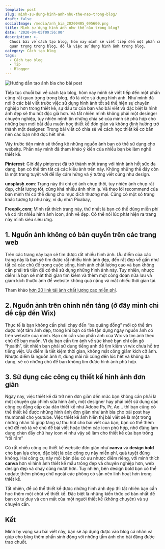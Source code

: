 ```yaml
---
template: post
slug: minh-su-dung-hinh-anh-nhu-the-nao-trong-blog/
draft: false
socialImage: /media/anh_bia_20200405_095600.png
title: Mình sử dụng hình ảnh như thế nào trong blog?
date: '2020-04-05T09:56:00'
description: >-
  Chuỗi bài về cách tạo blog, hôm nay mình sẽ viết tiếp đến một phần cũng rất
  quan trọng trong blog, đó là việc sử dụng hình ảnh trong blog.
category: Cách tạo blog
tags:
  - Cách tạo blog
  - Tip
  - Blogger
---
```

![Hướng dẫn tạo ảnh bìa cho bài post ](/media/anh_bia.jpg)

Tiếp tục chuỗi bài về cách tạo blog, hôm nay mình sẽ viết tiếp đến một phần cũng rất quan trọng trong blog, đó là việc sử dụng hình ảnh. Như mình đã nói ở các bài viết trước việc sử dụng hình ảnh tốt sẽ thể hiện sự chuyên nghiệp hơn trong thiết kế, sự đầu tư của bạn vào bài viết và đặc biệt là hình ảnh đẹp sẽ thu hút độc giả hơn. Và tất nhiên mình không phải một desinger chuyên nghiệp, tuy nhiên mình tin những chia sẻ của mình sẽ phù hợp cho những bạn mới bắt đầu muốn học thiết kế đơn giản và không định hướng trở thành một designer. Trong bài viết có chia sẻ về cách học thiết kế cơ bản nên các bạn nhớ đọc hết nhé.

Vậy trước tiên mình sẽ thống kê những nguồn ảnh bạn có thể sử dụng cho website. Phần này mình đã tham khảo ý kiến của nhiều bạn bè làm nghề thiết kế.

**Pinterest**: Giờ đây pinterest đã trở thành một trang với hình ảnh hết sức đa dạng, bạn có thể tìm tất cả các kiểu ảnh trên này. Không những thế đây còn là một trang tuyệt vời để lấy cảm hứng và ý tưởng viết cũng như design.

**unsplash.com**: Trang này thì chỉ có ảnh chụp thôi, tuy nhiên ảnh chụp rất đẹp, chất lượng tốt, cũng khá nhiều ảnh nhìn lạ. Và theo lời recommend của bạn mình thì có thể dùng cho mục đích thương mại. Cũng có một số trang khác tương tự như này, ví dụ như: Pixabay, 

**Freepik.com**: Mình rất thích trang này, thứ nhất là bạn có thể dùng miễn phí và có rất nhiều hình ảnh icon, ảnh vẽ đẹp. Có thể nói lúc phát hiện ra trang này mình siêu siêu ưng.

## 1. Nguồn ảnh không có bản quyền trên các trang web

Trên các trang này bạn sẽ tìm được rất nhiều hình ảnh. Ưu điểm của các trang này là bạn sẽ tìm được rất nhiều hình ảnh đẹp, đến rất đẹp về gần như tất cả các chủ đề trong cuộc sống, hình ảnh chất lượng cao và bạn không cần phải trả tiền để có thể sử dụng những hình ảnh này. Tuy nhiên, nhược điểm là bạn sẽ mất thời gian tìm kiếm và thêm một công đoạn nữa lưu và giảm kích thước ảnh để website không quá nặng và mất nhiều thời gian tải.

Tham khảo [hơn 20 link tải ảnh chất lượng cao miễn phí](/posts/nguon-anh-chat-luong-cao-phuc-vu-quang-cao-blog).

## 2. Nguồn ảnh trên chính nền tảng (ở đây mình chỉ đề cập đến Wix)

Thực tế là bạn không cần phải chạy đến “ba quãng đồng” mới có thể tìm được một tấm ảnh đẹp, trong khi bạn có thể tận dụng ngay nguồn ảnh có trên website của mình. Bạn chỉ cần vào phần ảnh của Wix và tìm ảnh theo chủ đề bạn muốn. Ví dụ bạn cần tìm ảnh về sức khoẻ bạn chỉ cần gõ “health”, tất nhiên bạn phải sử dụng tiếng anh để tìm kiếm vì wix chưa hỗ trợ tiếng việt. Ưu điểm là tiết kiệm thời gian, không mất công giảm kích cỡ ảnh. Nhược điểm là nguồn ảnh ít, dùng mãi rồi cũng đến lúc hết và không đa dạng, sẽ có những chủ đề bạn không tìm được hình ảnh phù hợp.

## 3. Sử dụng các công cụ thiết kế hình ảnh đơn giản

Ngày nay, việc thiết kế đã trở nên đơn giản đến mức bạn không cần phải là một chuyên gia chỉnh sửa hình ảnh, một designer hay phải biết sử dụng các công cụ đẳng cấp của dân thiết kế như Adobe Ps, Pr, Ae… thì bạn cũng có thể thiết kế được những hình ảnh đơn giản như ảnh bìa cho bài post hay thumbnail cho youtube. Việc thiết kế ảnh hiển thị bài viết sẽ là một trong những nhân tố giúp tăng sự thu hút cho bài viết của bạn, bạn có thể thêm chữ để mô tả về chủ đề bài viết hoặc thêm các icon phù hợp, nhớ đừng lạm dụng chèn đầy chữ hay icon vì như vậy sẽ làm cho thiết kế của bạn trông “rối rắm”

Có rất nhiều công cụ thiết kế website đơn giản như **canva** và **design bold** cho bạn lựa chọn, đặc biệt là các công cụ này miễn phí, quá tuyệt đúng không. Hai công cụ này mỗi bên đều có ưu nhược điểm riêng, với mình thích **canva** hơn vì hình ảnh thiết kế mẫu trông đẹp và chuyên nghiệp hơn, web design đẹp và chạy cũng mượt hơn. Tuy nhiên, bên design bold bạn có thể update thêm phông chữ ngoài các phông có sẵn nên linh hoạt hơn trong thiết kế.

Tất nhiên, để có thể thiết kế được những hình ảnh đẹp thì tất nhiên bạn cần học thêm một chút về thiết kế. Đặc biệt là những kiến thức cơ bản nhất để bạn có tư duy và con mắt của một người thiết kế (không chuyên) và sự chuyên cần.

## Kết

Mình hy vọng sau bài viết này, bạn sẽ áp dụng được vào blog cá nhân và giúp cho blog thêm phần sinh động với những tấm ảnh cho bài đăng được trao chuốt.